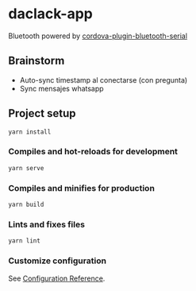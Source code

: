 # daclack-app


Bluetooth powered by [cordova-plugin-bluetooth-serial](https://github.com/don/BluetoothSerial)


## Brainstorm
- Auto-sync timestamp al conectarse (con pregunta)
- Sync mensajes whatsapp


## Project setup
```
yarn install
```

### Compiles and hot-reloads for development
```
yarn serve
```

### Compiles and minifies for production
```
yarn build
```

### Lints and fixes files
```
yarn lint
```

### Customize configuration
See [Configuration Reference](https://cli.vuejs.org/config/).
